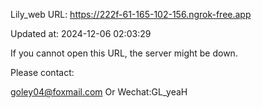 Lily_web URL: https://222f-61-165-102-156.ngrok-free.app

Updated at: 2024-12-06 02:03:29

If you cannot open this URL, the server might be down.

Please contact: 

goley04@foxmail.com Or Wechat:GL_yeaH